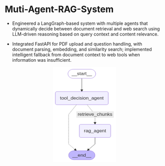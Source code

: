 # Muti-Agent-RAG-System

* Engineered a LangGraph-based system with multiple agents that dynamically decide between document retrieval and web search using LLM-driven reasoning based on query context and content relevance.

* Integrated FastAPI for PDF upload and question handling, with document parsing, embedding, and similarity search; implemented intelligent fallback from document context to web tools when information was insufficient.

<div align="center">
  <img src="graph/langgraph_visualization.png" height="300" width="200" />
</div>
